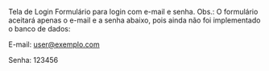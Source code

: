 Tela de Login
Formulário para login com e-mail e senha.
Obs.: O formulário aceitará apenas o e-mail e a senha abaixo, pois ainda não foi implementado o banco de dados:

E-mail: user@exemplo.com

Senha: 123456
